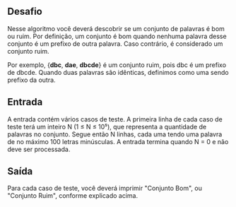 <div>
<h2>Desafio</h2>

<p>Nesse algoritmo você deverá descobrir se um conjunto de palavras é bom ou ruim. Por definição, um conjunto é bom quando nenhuma palavra desse conjunto é um prefixo de outra palavra. Caso contrário, é considerado um conjunto ruim.</p>

<p>Por exemplo, {<strong>dbc</strong>, <strong>dae</strong>, <strong>dbc</strong><strong>de</strong>} é um conjunto ruim, pois dbc é um prefixo de dbcde. Quando duas palavras são idênticas, definimos como uma sendo prefixo da outra.</p>

<h2>Entrada</h2>

<p>A entrada contém vários casos de teste. A primeira linha de cada caso de teste terá um inteiro N (1 ≤ N ≤ 10⁵), que representa a quantidade de palavras no conjunto. Segue então N linhas, cada uma tendo uma palavra de no máximo 100 letras minúsculas. A entrada termina quando N = 0 e não deve ser processada.</p>

<h2>Saída</h2>

<p>Para cada caso de teste, você deverá imprimir "Conjunto Bom", ou "Conjunto Ruim", conforme explicado acima.</p>
</div>